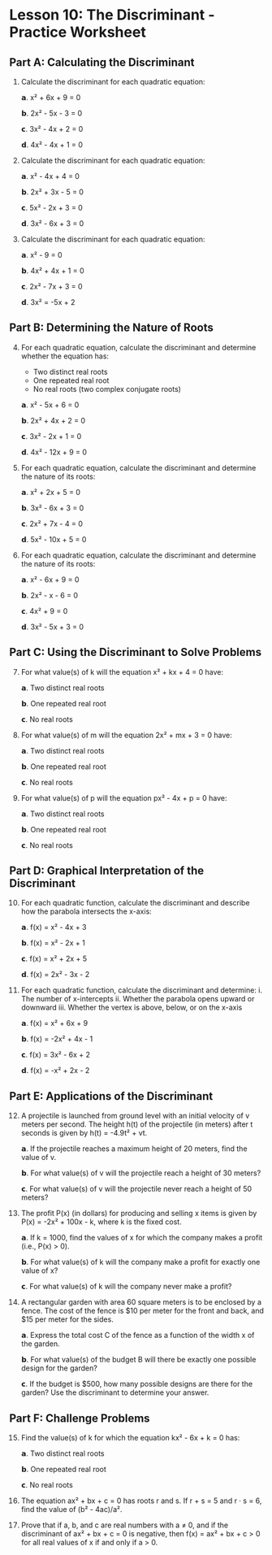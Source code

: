 # Lesson 10: The Discriminant - Practice Worksheet

## Part A: Calculating the Discriminant

1. Calculate the discriminant for each quadratic equation:
   
   𝗮. x² + 6x + 9 = 0
   
   𝗯. 2x² - 5x - 3 = 0
   
   𝗰. 3x² - 4x + 2 = 0
   
   𝗱. 4x² - 4x + 1 = 0

2. Calculate the discriminant for each quadratic equation:
   
   𝗮. x² - 4x + 4 = 0
   
   𝗯. 2x² + 3x - 5 = 0
   
   𝗰. 5x² - 2x + 3 = 0
   
   𝗱. 3x² - 6x + 3 = 0

3. Calculate the discriminant for each quadratic equation:
   
   𝗮. x² - 9 = 0
   
   𝗯. 4x² + 4x + 1 = 0
   
   𝗰. 2x² - 7x + 3 = 0
   
   𝗱. 3x² = -5x + 2

## Part B: Determining the Nature of Roots

4. For each quadratic equation, calculate the discriminant and determine whether the equation has:
   - Two distinct real roots
   - One repeated real root
   - No real roots (two complex conjugate roots)
   
   𝗮. x² - 5x + 6 = 0
   
   𝗯. 2x² + 4x + 2 = 0
   
   𝗰. 3x² - 2x + 1 = 0
   
   𝗱. 4x² - 12x + 9 = 0

5. For each quadratic equation, calculate the discriminant and determine the nature of its roots:
   
   𝗮. x² + 2x + 5 = 0
   
   𝗯. 3x² - 6x + 3 = 0
   
   𝗰. 2x² + 7x - 4 = 0
   
   𝗱. 5x² - 10x + 5 = 0

6. For each quadratic equation, calculate the discriminant and determine the nature of its roots:
   
   𝗮. x² - 6x + 9 = 0
   
   𝗯. 2x² - x - 6 = 0
   
   𝗰. 4x² + 9 = 0
   
   𝗱. 3x² - 5x + 3 = 0

## Part C: Using the Discriminant to Solve Problems

7. For what value(s) of k will the equation x² + kx + 4 = 0 have:
   
   𝗮. Two distinct real roots
   
   𝗯. One repeated real root
   
   𝗰. No real roots

8. For what value(s) of m will the equation 2x² + mx + 3 = 0 have:
   
   𝗮. Two distinct real roots
   
   𝗯. One repeated real root
   
   𝗰. No real roots

9. For what value(s) of p will the equation px² - 4x + p = 0 have:
   
   𝗮. Two distinct real roots
   
   𝗯. One repeated real root
   
   𝗰. No real roots

## Part D: Graphical Interpretation of the Discriminant

10. For each quadratic function, calculate the discriminant and describe how the parabola intersects the x-axis:
    
    𝗮. f(x) = x² - 4x + 3
    
    𝗯. f(x) = x² - 2x + 1
    
    𝗰. f(x) = x² + 2x + 5
    
    𝗱. f(x) = 2x² - 3x - 2

11. For each quadratic function, calculate the discriminant and determine:
    i. The number of x-intercepts
    ii. Whether the parabola opens upward or downward
    iii. Whether the vertex is above, below, or on the x-axis
    
    𝗮. f(x) = x² + 6x + 9
    
    𝗯. f(x) = -2x² + 4x - 1
    
    𝗰. f(x) = 3x² - 6x + 2
    
    𝗱. f(x) = -x² + 2x - 2

## Part E: Applications of the Discriminant

12. A projectile is launched from ground level with an initial velocity of v meters per second. The height h(t) of the projectile (in meters) after t seconds is given by h(t) = -4.9t² + vt.
    
    𝗮. If the projectile reaches a maximum height of 20 meters, find the value of v.
    
    𝗯. For what value(s) of v will the projectile reach a height of 30 meters?
    
    𝗰. For what value(s) of v will the projectile never reach a height of 50 meters?

13. The profit P(x) (in dollars) for producing and selling x items is given by P(x) = -2x² + 100x - k, where k is the fixed cost.
    
    𝗮. If k = 1000, find the values of x for which the company makes a profit (i.e., P(x) > 0).
    
    𝗯. For what value(s) of k will the company make a profit for exactly one value of x?
    
    𝗰. For what value(s) of k will the company never make a profit?

14. A rectangular garden with area 60 square meters is to be enclosed by a fence. The cost of the fence is $10 per meter for the front and back, and $15 per meter for the sides.
    
    𝗮. Express the total cost C of the fence as a function of the width x of the garden.
    
    𝗯. For what value(s) of the budget B will there be exactly one possible design for the garden?
    
    𝗰. If the budget is $500, how many possible designs are there for the garden? Use the discriminant to determine your answer.

## Part F: Challenge Problems

15. Find the value(s) of k for which the equation kx² - 6x + k = 0 has:
    
    𝗮. Two distinct real roots
    
    𝗯. One repeated real root
    
    𝗰. No real roots

16. The equation ax² + bx + c = 0 has roots r and s. If r + s = 5 and r · s = 6, find the value of (b² - 4ac)/a².

17. Prove that if a, b, and c are real numbers with a ≠ 0, and if the discriminant of ax² + bx + c = 0 is negative, then f(x) = ax² + bx + c > 0 for all real values of x if and only if a > 0.
